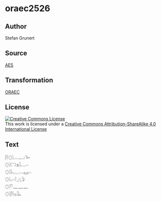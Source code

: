 # oraec2526

## Author

Stefan Grunert

## Source

[AES](https://github.com/simondschweitzer/aes)

## Transformation

[ORAEC](https://oraec.github.io/)

## License

<a rel="license" href="http://creativecommons.org/licenses/by-sa/4.0/"><img alt="Creative Commons License" style="border-width:0" src="https://i.creativecommons.org/l/by-sa/4.0/88x31.png" /></a><br />This work is licensed under a <a rel="license" href="http://creativecommons.org/licenses/by-sa/4.0/">Creative Commons Attribution-ShareAlike 4.0 International License</a>

## Text

𓋴𓌉𓂘𓍛𓂋𓂝𓅨<br>
𓂘𓍛𓉐𓁷𓄤𓂋𓏏<br>
𓂘𓍛𓄤𓆑𓂋𓈐𓏏<br>
𓂘𓍛𓊪𓏏𓎛𓂻𓅱<br>
𓂘𓍛𓎸𓈖𓈖𓈖<br>
𓂘𓍛𓋴𓌂𓐍𓅓<br>
